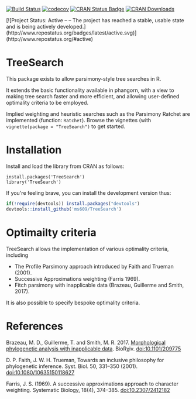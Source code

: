 [![Build Status](https://travis-ci.org/ms609/TreeSearch.svg?branch=master)](https://travis-ci.org/ms609/TreeSearch)
[![codecov](https://codecov.io/gh/ms609/TreeSearch/branch/master/graph/badge.svg)](https://codecov.io/gh/ms609/TreeSearch)
[![CRAN Status Badge](http://www.r-pkg.org/badges/version/TreeSearch)](https://cran.r-project.org/package=TreeSearch)
[![CRAN Downloads](http://cranlogs.r-pkg.org/badges/TreeSearch)](https://cran.r-project.org/package=TreeSearch)
<!--[![Project Status: Inactive – The project has reached a stable, usable state but is no longer being actively developed; support/maintenance will be provided as time allows.](http://www.repostatus.org/badges/latest/inactive.svg)](http://www.repostatus.org/#inactive)
-->[![Project Status: Active – – The project has reached a stable, usable state and is being actively developed.](http://www.repostatus.org/badges/latest/active.svg)](http://www.repostatus.org/#active)

# TreeSearch
This package exists to allow parsimony-style tree searches in R.

It extends the basic functionality available in phangorn, with a view to making tree search faster and more efficient, 
and allowing user-defined optimality criteria to be employed.

Implied weighting and heuristic searches such as the Parsimony Ratchet are implemented (function: `Ratchet`).
Browse the vignettes (with `vignette(package = "TreeSearch")` to get started.

# Installation

Install and load the library from CRAN as follows:
```
install.packages('TreeSearch')
library('TreeSearch')
```

If you're feeling brave, you can install the development version thus:
```r
if(!require(devtools)) install.packages("devtools")
devtools::install_github('ms609/TreeSearch')
```


# Optimailty criteria

TreeSearch allows the implementation of various optimality criteria, including
- The Profile Parsimony approach introduced by Faith and Trueman (2001).
- Successive Approximations weighting (Farris 1969).
- Fitch parsimony with inapplicable data (Brazeau, Guillerme and Smith, 2017).

It is also possible to specify bespoke optimality criteria.

# References

Brazeau, M. D., Guillerme, T. and Smith, M. R. 2017. 
  [Morphological phylogenetic analysis with inapplicable data](https://www.biorxiv.org/content/early/2017/10/26/209775). 
  BioRχiv. <doi:10.1101/209775>

D. P. Faith, J. W. H. Trueman, Towards an inclusive philosophy for phylogenetic inference.
  Syst. Biol. 50, 331–350 (2001).  <doi:10.1080/10635150118627>

Farris, J. S. (1969). A successive approximations approach to character weighting. 
  Systematic Biology, 18(4), 374–385. <doi:10.2307/2412182>
